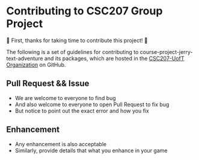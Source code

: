 # Contributing to CSC207 Group Project

:tada: First, thanks for taking time to contribute this project! :tada:

The following is a set of guidelines for contributing to course-project-jerry-text-adventure and its packages, which are
hosted in the [CSC207-UofT Organization](https://github.com/CSC207-UofT) on GitHub.

## Pull Request && Issue

- We are welcome to everyone to find bug
- And also welcome to everyone to open Pull Request to fix bug
- But notice to point out the exact error and how you fix

## Enhancement

- Any enhancement is also acceptable
- Similarly, provide details that what you enhance in your game